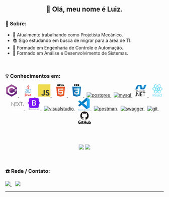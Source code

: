 <h2 align="center">👋 Olá, meu nome é Luiz.</h2>



<h3>📌 Sobre:</h3>

- 💼 Atualmente trabalhando como Projetista Mecânico.
- 📚 Sigo estudando em busca de migrar para a área de TI.
- 📜 Formado em Engenharia de Controle e Automação.
- 📜 Formado em Análise e Desenvolvimento de Sistemas.


<br>
<h3>💡 Conhecimentos em:</h3>

<p align="center">
	<a href="https://learn.microsoft.com/pt-br/dotnet/csharp/" target="_blank" rel="noreferrer">
		<img src="https://raw.githubusercontent.com/devicons/devicon/master/icons/csharp/csharp-original.svg" alt="csharp" width="40" height="40"/>
	</a> &nbsp;
	<a href="https://docs.oracle.com/en/java/" target="_blank" rel="noreferrer">
		<img src="https://raw.githubusercontent.com/devicons/devicon/master/icons/java/java-original-wordmark.svg" alt="java" width="40" height="40"/>
	</a> &nbsp;
	<a href="https://developer.mozilla.org/pt-BR/docs/Web/JavaScript" target="_blank" rel="noreferrer">
		<img src="https://raw.githubusercontent.com/devicons/devicon/master/icons/javascript/javascript-original.svg" alt="javascript" width="40" height="40"/>
	</a> &nbsp;
	<a href="https://developer.mozilla.org/pt-BR/docs/Web/HTML" target="_blank" rel="noreferrer">
		<img src="https://raw.githubusercontent.com/devicons/devicon/master/icons/html5/html5-original-wordmark.svg" alt="html5" width="40" height="40"/>
	</a> &nbsp;
	<a href="https://www.w3schools.com/css/" target="_blank" rel="noreferrer">
		<img src="https://raw.githubusercontent.com/devicons/devicon/master/icons/css3/css3-original-wordmark.svg" alt="css3" width="40" height="40"/>
	</a> &nbsp;
	<a href="https://www.postgresql.org/docs/" target="_blank" rel="noreferrer">
		<img src="https://cdn.jsdelivr.net/gh/devicons/devicon/icons/postgresql/postgresql-original.svg" alt="postgres" width="40" height="40"/>
	</a> &nbsp;
	<a href="https://dev.mysql.com/doc/" target="_blank" rel="noreferrer">
		<img src="https://cdn.jsdelivr.net/gh/devicons/devicon/icons/mysql/mysql-original.svg" alt="mysql" width="40" height="40"/>
	</a> &nbsp;
	<a href="https://learn.microsoft.com/pt-br/dotnet/" target="_blank" rel="noreferrer">
		<img src="https://raw.githubusercontent.com/devicons/devicon/master/icons/dot-net/dot-net-original-wordmark.svg" alt="dotnet" width="40" height="40"/>
	</a> &nbsp;
	<a href="https://pt-br.reactjs.org/docs/getting-started.html" target="_blank" rel="noreferrer">
		<img src="https://raw.githubusercontent.com/devicons/devicon/master/icons/react/react-original-wordmark.svg" alt="react" width="40" height="40"/>
	</a> &nbsp;	
	<a href="https://nextjs.org/docs/getting-started" target="_blank" rel="noreferrer">
		<img src="https://raw.githubusercontent.com/devicons/devicon/master/icons/nextjs/nextjs-original-wordmark.svg" alt="nextjs" width="40" height="40"/>
	</a> &nbsp;	
	<a href="https://getbootstrap.com/docs/5.0/getting-started/introduction/" target="_blank" rel="noreferrer">
		<img src="https://raw.githubusercontent.com/devicons/devicon/master/icons/bootstrap/bootstrap-original-wordmark.svg" alt="bootstrap" width="40" height="40"/>
	</a> &nbsp;
	<a href="https://learn.microsoft.com/pt-br/visualstudio" target="_blank" rel="noreferrer">
		<img src="https://deviconapi.vercel.app/visualstudio" alt="visualstudio" width="40" height="40"/>
	</a> &nbsp;
	<a href="https://code.visualstudio.com/docs" target="_blank" rel="noreferrer">
		<img src="https://raw.githubusercontent.com/devicons/devicon/master/icons/vscode/vscode-original-wordmark.svg" alt="vscode" width="40" height="40"/>
	</a> &nbsp;
	<a href="https://postman.com/" target="_blank" rel="noreferrer">
		<img src="https://www.vectorlogo.zone/logos/getpostman/getpostman-icon.svg" alt="postman" width="40" height="40"/>
	</a> &nbsp;
	<a href="https://swagger.io/docs/" target="_blank" rel="noreferrer">
		<img src="https://github.com/wappalyzer/wappalyzer/blob/master/src/drivers/webextension/images/icons/Swagger%20UI.svg" alt="swagger" width="40" height="40"/>
	</a> &nbsp;
	<a href="https://git-scm.com/docs/git/pt_BR/" target="_blank" rel="noreferrer">
		<img src="https://cdn.jsdelivr.net/gh/devicons/devicon/icons/git/git-original-wordmark.svg" alt="git" width="40" height="40"/>
	</a> &nbsp;
	<a href="https://docs.github.com/pt" target="_blank" rel="noreferrer">
		<img src="https://raw.githubusercontent.com/devicons/devicon/master/icons/github/github-original-wordmark.svg" alt="github" width="40" height="40"/>
	</a>
</p>



<br><br>

<p align="center">
  <img height="165em" src="https://github-readme-stats.vercel.app/api?username=LuizFAraujo&show_icons=true&theme=algolia&include_all_commits=true&count_private=true"/>
  <img height="165em" src="https://github-readme-stats.vercel.app/api/top-langs/?username=LuizFAraujo&layout=compact&langs_count=16&theme=algolia"/>
</p>



<br>
<h3>☎️ Rede / Contato:</h3>

<p align="left">
	<a href="https://github.com/LuizFAraujo/" alt="github" target="_blank">
		<img src="https://img.shields.io/badge/GitHub-000000?&style=flat-square&logo=GitHub&logoColor=white">
	</a> &nbsp;&nbsp;
	<a href="https://www.linkedin.com/in/luizfaraujo-eng/" alt="linkedin" target="_blank">
		<img src="https://img.shields.io/badge/LinkedIn-%230077B5.svg?&style=flat-square&logo=linkedin&logoColor=white">
	</a>
</p>

---

